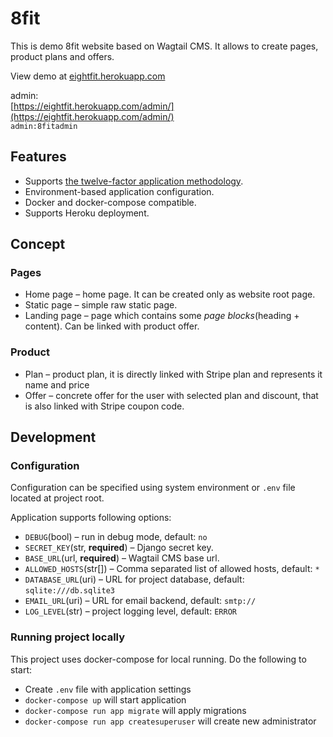 # 8fit

This is demo 8fit website based on Wagtail CMS. It allows to create pages, 
product plans and offers.

View demo at [eightfit.herokuapp.com](https://eightfit.herokuapp.com/)

admin:  
[https://eightfit.herokuapp.com/admin/](https://eightfit.herokuapp.com/admin/)  
`admin:8fitadmin`

## Features

 * Supports [the twelve-factor application methodology](https://12factor.net/).
 * Environment-based application configuration.
 * Docker and docker-compose compatible.
 * Supports Heroku deployment.

## Concept

### Pages

 - Home page – home page. It can be created only as website root page.
 - Static page – simple raw static page.
 - Landing page – page which contains some *page blocks*(heading + content).
            Can be linked with product offer.

### Product

 - Plan – product plan, it is directly linked with Stripe plan and represents it
            name and price
 - Offer – concrete offer for the user with selected plan and discount, that is 
        also linked with Stripe coupon code.

## Development

### Configuration
 Configuration can be specified using system environment or `.env` file located
 at project root.
 
 Application supports following options:

 - `DEBUG`(bool) – run in debug mode, default: `no`
 - `SECRET_KEY`(str, **required**) – Django secret key.
 - `BASE_URL`(url, **required**) – Wagtail CMS base url.
 - `ALLOWED_HOSTS`(str[]) – Comma separated list of allowed hosts, default: `*`
 - `DATABASE_URL`(uri) – URL for project database, default: `sqlite:///db.sqlite3`
 - `EMAIL_URL`(uri) – URL for email backend, default: `smtp://`
 - `LOG_LEVEL`(str) – project logging level, default: `ERROR`

### Running project locally

This project uses docker-compose for local running. Do the following to start:

 * Create `.env` file with application settings
 * `docker-compose up` will start application
 * `docker-compose run app migrate` will apply migrations
 * `docker-compose run app createsuperuser` will create new administrator
